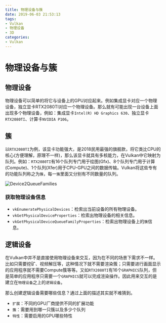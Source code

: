 ```yaml
---
title: 物理设备与簇
date: 2019-06-03 21:53:13
tags:
- Vulkan
- 物理设备
- 3D
categories:
- Vulkan
---
```


# 物理设备与簇

## 物理设备

物理设备可以简单的将它与设备上的GPU对应起来。例如集成显卡对应一个物理设备，独立显卡RTX2080TI对应一个物理设备。那么就有可能出现一台设备上面出现多个物理设备，例如：集成显卡`Intel(R) HD Graphics 630`、独立显卡`RTX2080TI`、计算卡`NVIDIA P106`。

<!-- more -->

## 簇

以`RTX2080TI`为例，该显卡功能强大，是2018民用最强的旗舰款，将它类比CPU的核心(方便理解，原理不一样)，那么该显卡就具有多核能力，在Vulkan中它映射为队列。例如：`RTX2080TI`有16个队列专门用于绘图(Gfx)、8个队列专门用于计算(Compute)、1个队列(Xfer)用于CPU-GPU之间的数据传输。Vulkan将这些专有的功能队列称之为`簇`，每一`簇`里面又分别有不同数量的队列。

![Device2QueueFamilies](Device2QueueFamilies.png)

### 获取物理设备信息

- `vkEnumeratePhysicalDevices`：检索出当前设备的所有物理设备。
- `vkGetPhysicalDeviceProperties`：检索出物理设备的相关信息。
- `vkGetPhysicalDeviceQueueFamilyProperties`：检索出物理设备上的`簇`信息。



## 逻辑设备

在Vulkan中并不是直接使用物理设备来交互，因为在不同的场景下需求不一样。比如只需要挖矿、视频解压等，这种情况下就不需要渲染簇；只需要进行画面显示的应用程序就不需要Compute簇等等。又如`RTX2080TI`有16个`GRAPHICS`队列，但是简单的应用程序只需要一个`GRAPHICS`就可以完成渲染操作。因此用来交互的是建立在`物理设备`之上的`逻辑设备`。

那么创建逻辑设备需要哪些信息？通过上面的描述其实就不难猜到。

- `扩展`：不同的GPU厂商提供不同的扩展功能
- `簇`：需要用到哪一只簇以及多少个队列
- `特性`：需要启用的GPU哪些特性

